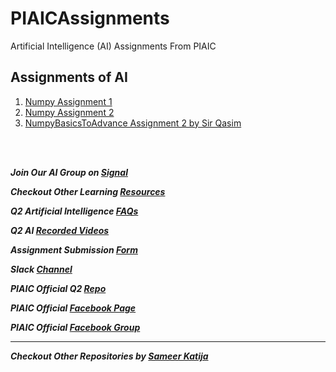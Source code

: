 # PIAICAssignments

Artificial Intelligence (AI) Assignments From PIAIC

## Assignments of AI

1. [Numpy Assignment 1](<https://github.com/Anonster/PIAICAssignments/blob/main/PIAIC149723Assignment%231(Numpy%20Fundamentals).ipynb>)
2. [Numpy Assignment 2](<https://github.com/Anonster/PIAICAssignments/blob/main/PIAIC149723Assignment%232(NumpyFundamentals).ipynb>)
3. [NumpyBasicsToAdvance Assignment 2 by Sir Qasim](https://github.com/Anonster/PIAICAssignments/blob/main/PIAIC149723Assignment2_NumpyBasicsToAdvance.py)

<br/>
<br/>

**_Join Our AI Group on [Signal](https://signal.group/#CjQKIFdd0dYL-h5ZKaKDQ-BfoDWwfIhKqpPGZfuXh_kbljqZEhBb2OFvrc1VZrYU9ZnsoOq0)_** <br/>

**_Checkout Other Learning [Resources](https://github.com/Anonster/resources)_**

**_Q2 Artificial Intelligence [FAQs](http://ask.piaic.org/Q2-AI-FAQ)_**

**_Q2 AI [Recorded Videos](https://drive.google.com/drive/folders/1WMD-TR7Dv5We4lWn_JZGv_abFcaz4EAp?fbclid=IwAR2WzD7R0BBeXg9UwwTHAz1sYmB32GIXUXt3oZdidF-BXZNOY2EXGypznHQ)_**

**_Assignment Submission [Form](https://docs.google.com/forms/d/e/1FAIpQLSfs5IzTlirjDzoX8iQTMRyHLG8Nt2p0UQY-isvTYtPevbtnCQ/viewform)_**

**_Slack [Channel](https://piaic-aic.slack.com/?redir=/archives/C01GMHMBRFH)_**

**_PIAIC Official Q2 [Repo](https://github.com/piaic-official/AI-Q2-learning-resources)_**

**_PIAIC Official [Facebook Page](https://web.facebook.com/piaic)_**

**_PIAIC Official [Facebook Group](https://web.facebook.com/groups/piaic)_**

<hr/>

**_Checkout Other Repositories by [Sameer Katija](https://www.github.com/Anonster)_**
